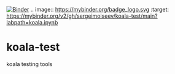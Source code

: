 [![Binder](https://mybinder.org/badge_logo.svg)](https://mybinder.org/v2/gh/sergeimoiseev/koala-test/main?labpath=koala.ipynb)
.. image:: https://mybinder.org/badge_logo.svg
 :target: https://mybinder.org/v2/gh/sergeimoiseev/koala-test/main?labpath=koala.ipynb

# koala-test
koala testing tools
